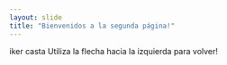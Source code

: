 ```yaml
---
layout: slide
title: "Bienvenidos a la segunda página!"
---
```

iker casta
Utiliza la flecha hacia la izquierda para volver!
